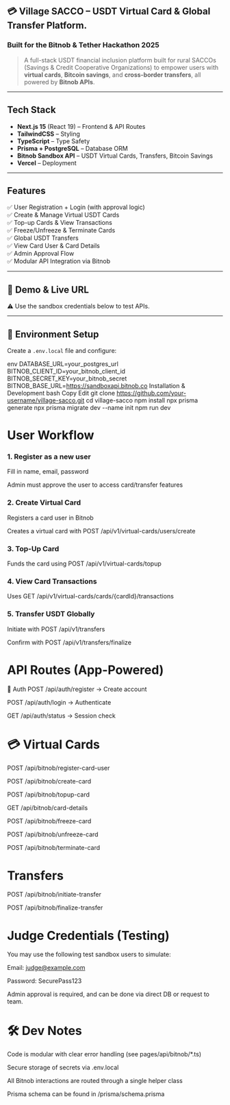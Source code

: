 ## 💳 Village SACCO – USDT Virtual Card & Global Transfer Platform.

### Built for the Bitnob & Tether Hackathon 2025

> A full-stack USDT financial inclusion platform built for rural SACCOs (Savings & Credit Cooperative Organizations) to empower users with **virtual cards**, **Bitcoin savings**, and **cross-border transfers**, all powered by **Bitnob APIs**.

---

## Tech Stack

- **Next.js 15** (React 19) – Frontend & API Routes
- **TailwindCSS** – Styling
- **TypeScript** – Type Safety
- **Prisma + PostgreSQL** – Database ORM
- **Bitnob Sandbox API** – USDT Virtual Cards, Transfers, Bitcoin Savings
- **Vercel** – Deployment

---

##  Features

✅ User Registration + Login (with approval logic)  
✅ Create & Manage Virtual USDT Cards  
✅ Top-up Cards & View Transactions  
✅ Freeze/Unfreeze & Terminate Cards  
✅ Global USDT Transfers  
✅ View Card User & Card Details  
✅ Admin Approval Flow  
✅ Modular API Integration via Bitnob

---

## 🧪 Demo & Live URL

⚠️ Use the sandbox credentials below to test APIs.

---

## 🔐 Environment Setup

Create a `.env.local` file and configure:

env
DATABASE_URL=your_postgres_url
BITNOB_CLIENT_ID=your_bitnob_client_id
BITNOB_SECRET_KEY=your_bitnob_secret
BITNOB_BASE_URL=https://sandboxapi.bitnob.co
Installation & Development
bash
Copy
Edit
git clone https://github.com/your-username/village-sacco.git
cd village-sacco
npm install
npx prisma generate
npx prisma migrate dev --name init
npm run dev

# User Workflow
### 1. Register as a new user
Fill in name, email, password

Admin must approve the user to access card/transfer features

### 2. Create Virtual Card
Registers a card user in Bitnob

Creates a virtual card with POST /api/v1/virtual-cards/users/create

### 3. Top-Up Card
Funds the card using POST /api/v1/virtual-cards/topup

### 4. View Card Transactions
Uses GET /api/v1/virtual-cards/cards/{cardId}/transactions

### 5. Transfer USDT Globally
Initiate with POST /api/v1/transfers

Confirm with POST /api/v1/transfers/finalize

# API Routes (App-Powered)
🔐 Auth
POST /api/auth/register → Create account

POST /api/auth/login → Authenticate

GET /api/auth/status → Session check

# 💳 Virtual Cards
POST /api/bitnob/register-card-user

POST /api/bitnob/create-card

POST /api/bitnob/topup-card

GET /api/bitnob/card-details

POST /api/bitnob/freeze-card

POST /api/bitnob/unfreeze-card

POST /api/bitnob/terminate-card

#  Transfers
POST /api/bitnob/initiate-transfer

POST /api/bitnob/finalize-transfer

# Judge Credentials (Testing)
You may use the following test sandbox users to simulate:

Email: judge@example.com

Password: SecurePass123

Admin approval is required, and can be done via direct DB or request to team.

# 🛠 Dev Notes
Code is modular with clear error handling (see pages/api/bitnob/*.ts)

Secure storage of secrets via .env.local

All Bitnob interactions are routed through a single helper class

Prisma schema can be found in /prisma/schema.prisma

